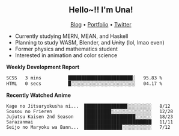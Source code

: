 <h2 align="center">
  Hello~!! I'm Una!
</h2>

<p align="center">
  <a href="https://anarchy.website/">Blog</a> &bull;
  <a href="https://una-ada.github.io/">Portfolio</a> &bull;
  <a href="https://twitter.com/xn__z7x">Twitter</a>
</p>

- Currently studying MERN, MEAN, and Haskell
- Planning to study WASM, Blender, and ~~Unity~~ (lol, lmao even)
- Former physics and mathematics student
- Interested in animation and color science

**Weekly Development Report**

<!--START_SECTION:waka-->

```txt
SCSS   3 mins          ████████████████████████░   95.83 %
HTML   0 secs          █░░░░░░░░░░░░░░░░░░░░░░░░   04.17 %
```

<!--END_SECTION:waka-->

**Recently Watched Anime**

<!-- RECENT-ANIME:START -->

    Kage no Jitsuryokusha ni...  ████████████████░░░░░░░░░   8/12
    Sousou no Frieren            ██████████░░░░░░░░░░░░░░░   12/28
    Jujutsu Kaisen 2nd Season    ███████████████████░░░░░░   18/23
    Sarazanmai                   █████████████████████████   11/11
    Seijo no Maryoku wa Bann...  ██████████████░░░░░░░░░░░   7/12
<!-- RECENT-ANIME:END -->
